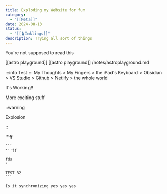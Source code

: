 ```yaml
---
title: Exploding my Website for fun
category:
  - "[[Meta]]"
date: 2024-08-13
status:
  - "[[🪴Inklings]]"
description: Trying all sort of things
---
```

You're not supposed to read this

[[astro playground]]
[[astro playground]]
/notes/astroplayground.md


:::info
Test
:::
My Thoughts > My Fingers > the iPad's Keyboard > Obsidian > VS Studio > Github > Netlify > the whole world

It's Working!!


More exciting stuff

::warning

Explosion

::

'''ff
````
```
'''ff

fds
'

TEST 32
```

Is it synchronizing yes yes yes